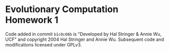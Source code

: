 # Evolutionary Computation Homework 1

Code added in commit `b1c0c08b` is "Developed by Hal Stringer & Annie Wu, UCF" and copyright 2004 Hal Stringer and Annie Wu. Subsequent code and modifications licensed under GPLv3.